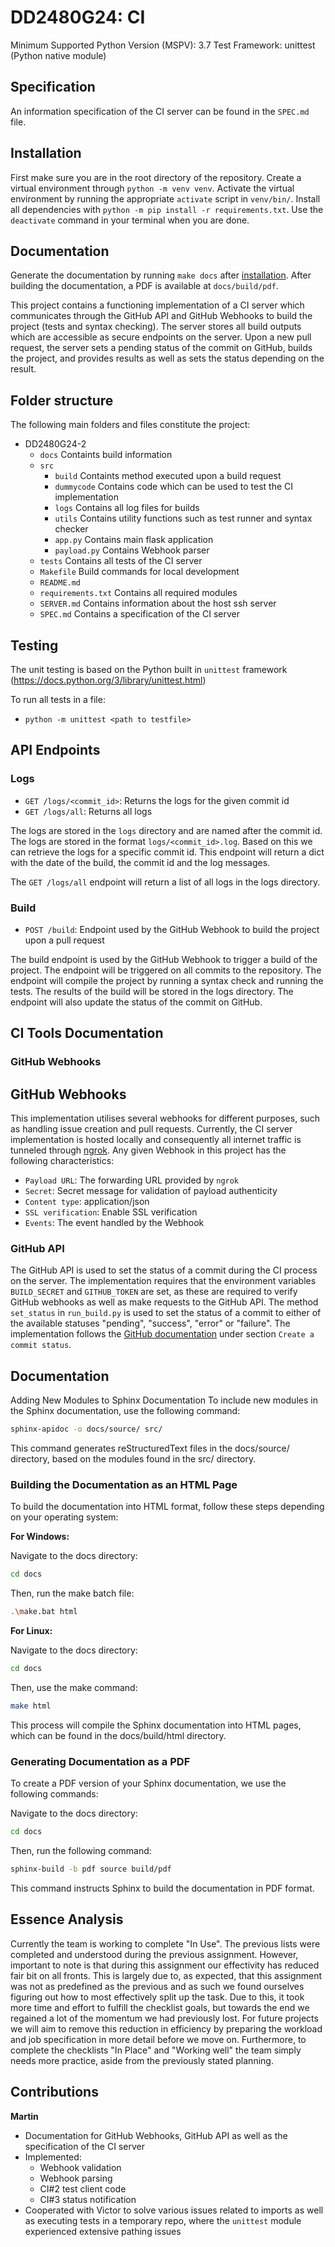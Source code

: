 # DD2480G24: CI
Minimum Supported Python Version (MSPV): 3.7
Test Framework: unittest (Python native module)

## Specification
An information specification of the CI server can be found in the `SPEC.md` file.

## Installation
First make sure you are in the root directory of the repository.
Create a virtual environment through `python -m venv venv`.
Activate the virtual environment by running the appropriate `activate` script in `venv/bin/`.
Install all dependencies with `python -m pip install -r requirements.txt`.
Use the `deactivate` command in your terminal when you are done.

## Documentation
Generate the documentation by running `make docs` after [installation](#Installation).
After building the documentation, a PDF is available at `docs/build/pdf`.

This project contains a functioning implementation of a CI server which communicates through the GitHub API and GitHub Webhooks to build the project (tests and syntax checking). The server stores all build outputs  which are accessible as secure endpoints on the server. Upon a new pull request, the server sets a pending status of the commit on GitHub, builds the project, and provides results as well as sets the status depending on the result.

## Folder structure

The following main folders and files constitute the project:
- DD2480G24-2
    - `docs` Containts build information
    - `src`
        - `build` Containts method executed upon a build request
        - `dummycode` Contains code which can be used to test the CI implementation
        - `logs` Contains all log files for builds
        - `utils` Contains utility functions such as test runner and syntax checker
        - `app.py` Contains main flask application
        - `payload.py` Contains Webhook parser
    - `tests` Contains all tests of the CI server
    - `Makefile` Build commands for local development
    - `README.md`
    - `requirements.txt` Contains all required modules
    - `SERVER.md` Contains information about the host ssh server
    - `SPEC.md` Contains a specification of the CI server


## Testing
The unit testing is based on the Python built in `unittest` framework (https://docs.python.org/3/library/unittest.html)

To run all tests in a file:
- `python -m unittest <path to testfile>`

## API Endpoints
### Logs
- `GET /logs/<commit_id>`: Returns the logs for the given commit id
- `GET /logs/all`: Returns all logs

The logs are stored in the `logs` directory and are named after the commit id. The logs are stored in the format `logs/<commit_id>.log`. Based on this we can retrieve the logs for a specific commit id. This endpoint will return a dict with the date of the build, the commit id and the log messages.

The `GET /logs/all` endpoint will return a list of all logs in the logs directory.

### Build
- `POST /build`: Endpoint used by the GitHub Webhook to build the project upon a pull request

The build endpoint is used by the GitHub Webhook to trigger a build of the project. The endpoint will be triggered on all commits to the repository. The endpoint will compile the project by running a syntax check and running the tests. The results of the build will be stored in the logs directory. The endpoint will also update the status of the commit on GitHub.

## CI Tools Documentation
### GitHub Webhooks

## GitHub Webhooks
This implementation utilises several webhooks for different purposes, such as handling issue creation and pull requests. 
Currently, the CI server implementation is hosted locally and consequently all internet traffic is tunneled through [ngrok](https://ngrok.com). Any given Webhook in this project has the following characteristics:
- `Payload URL`: The forwarding URL provided by `ngrok`
- `Secret`: Secret message for validation of payload authenticity
- `Content type`: application/json
- `SSL verification`: Enable SSL verification
- `Events`: The event handled by the Webhook

### GitHub API
The GitHub API is used to set the status of a commit during the CI process on the server. 
The implementation requires that the environment variables `BUILD_SECRET` and `GITHUB_TOKEN`
are set, as these are required to verify GitHub webhooks as well as make requests to the
GitHub API. The method `set_status` in `run_build.py` is used to set the status of a commit to either of the
available statuses "pending", "success", "error" or "failure". The implementation follows the 
[GitHub documentation](https://docs.github.com/en/rest/commits/statuses?apiVersion=2022-11-28) under section `Create a commit status`.

## Documentation
Adding New Modules to Sphinx Documentation
To include new modules in the Sphinx documentation, use the following command:

```bash
sphinx-apidoc -o docs/source/ src/
```

This command generates reStructuredText files in the docs/source/ directory, based on the modules found in the src/ directory.

### Building the Documentation as an HTML Page

To build the documentation into HTML format, follow these steps depending on your operating system:

**For Windows:**

Navigate to the docs directory:

```bash
cd docs
```

Then, run the make batch file:

```bash
.\make.bat html
```

**For Linux:**

Navigate to the docs directory:

```bash
cd docs
```

Then, use the make command:

```bash
make html
```

This process will compile the Sphinx documentation into HTML pages, which can be found in the docs/build/html directory.

### Generating Documentation as a PDF

To create a PDF version of your Sphinx documentation, we use the following commands:

Navigate to the docs directory:

```bash
cd docs
```

Then, run the following command:

```bash
sphinx-build -b pdf source build/pdf
```

This command instructs Sphinx to build the documentation in PDF format.

## Essence Analysis
Currently the team is working to complete "In Use". The previous lists were 
completed and understood during the previous assignment. However, important
to note is that during this assignment our effectivity has reduced fair bit
on all fronts. This is largely due to, as expected, that this assignment
was not as predefined as the previous and as such we found ourselves figuring
out how to most effectively split up the task. Due to this, it took more time
and effort to fulfill the checklist goals, but towards the end we regained a
lot of the momentum we had previously lost. For future projects we will aim
to remove this reduction in efficiency by preparing the workload and job
specification in more detail before we move on. Furthermore, to complete the
checklists "In Place" and "Working well" the team simply needs more practice,
aside from the previously stated planning.

## Contributions

**Martin**
- Documentation for GitHub Webhooks, GitHub API as well as the specification of the CI server
- Implemented: 
  - Webhook validation
  - Webhook parsing
  - CI#2 test client code
  - CI#3 status notification
- Cooperated with Victor to solve various issues related to imports as well as executing tests in a temporary repo, where the `unittest` module experienced extensive pathing issues
